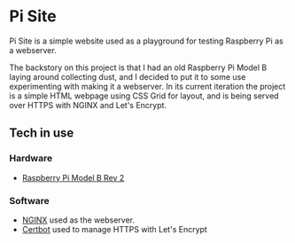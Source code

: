 # Pi Site

Pi Site is a simple website used as a playground for testing Raspberry Pi as a webserver.

The backstory on this project is that I had an old Raspberry Pi Model B laying around collecting dust, and I decided to put it to some use experimenting with making it a webserver.
In its current iteration the project is a simple HTML webpage using CSS Grid for layout, and is being served over HTTPS with NGINX and Let's Encrypt.

## Tech in use

### Hardware

- [Raspberry Pi Model B Rev 2](https://www.raspberrypi.com/products/raspberry-pi-2-model-b/)

### Software

- [NGINX](https://www.nginx.com/resources/wiki/start/) used as the webserver.
- [Certbot](https://github.com/certbot/certbot) used to manage HTTPS with Let's Encrypt
